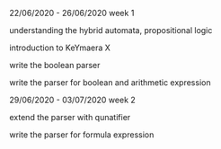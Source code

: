 22/06/2020 - 26/06/2020 week 1

understanding the hybrid automata, propositional logic

introduction to KeYmaera X

write the boolean parser

write the parser for boolean and arithmetic expression



29/06/2020 - 03/07/2020 week 2

extend the parser with qunatifier 

write the parser for formula expression

